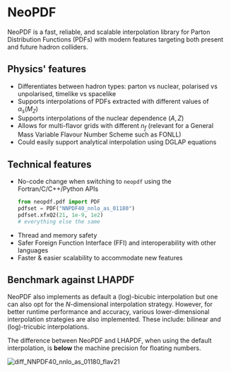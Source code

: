# NeoPDF

NeoPDF is a fast, reliable, and scalable interpolation library for
Parton Distribution Functions (PDFs) with modern features targeting
both present and future hadron colliders.

Physics' features
-----------------

- Differentiates between hadron types: parton vs nuclear, polarised vs
  unpolarised, timelike vs spacelike
- Supports interpolations of PDFs extracted with different values of
  $\alpha_s(M_Z)$
- Supports interpolations of the nuclear dependence $(A, Z)$
- Allows for multi-flavor grids with different $n_f$ (relevant for a
  General Mass Variable Flavour Number Scheme such as FONLL)
- Could easily support analytical interpolation using DGLAP equations 

Technical features
------------------
- No-code change when switching to `neopdf` using the Fortran/C/C++/Python
  APIs
  ```python
  from neopdf.pdf import PDF
  pdfset = PDF("NNPDF40_nnlo_as_01180")
  pdfset.xfxQ2(21, 1e-9, 1e2)
  # everything else the same
  ```
- Thread and memory safety
- Safer Foreign Function Interface (FFI) and interoperability with
  other languages
- Faster & easier scalability to accommodate new features

Benchmark against LHAPDF
------------------------

NeoPDF also implements as default a (log)-bicubic interpolation but one
can also opt for the $N$-dimensional interpolation strategy. However, for
better runtime performance and accuracy, various lower-dimensional
interpolation strategies are also implemented. These include: bilinear
and (log)-tricubic interpolations.

The difference between NeoPDF and LHAPDF, when using the default interpolation,
is **below** the machine precision for floating numbers.

![diff_NNPDF40_nnlo_as_01180_flav21](https://github.com/user-attachments/assets/d47bfa13-9930-4247-89fb-f2c2eab68bd7)
